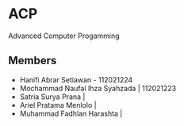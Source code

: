 # ACP
Advanced Computer Progamming
## Members
- Hanifi Abrar Setiawan - 112021224
- Mochammad Naufal Ihza Syahzada | 112021223
- Satria Surya Prana |
- Ariel Pratama Menlolo |
- Muhammad Fadhlan Harashta | 
